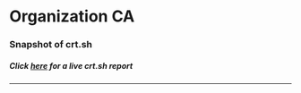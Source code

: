 # Organization CA
### Snapshot of crt.sh
##### Click [here](https://crt.sh/?q=AE2736D0CCCF1C32D9A68F7CAC9145BE1BC7962D0068E92C347878F17AC30CF8) for a live crt.sh report

---
